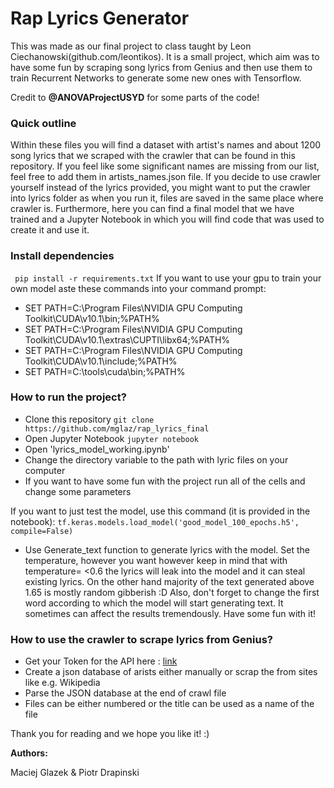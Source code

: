 # Rap Lyrics Generator 

This was made as our final project to class taught by Leon Ciechanowski(github.com/leontikos). It is a small project, which aim was to have some fun by scraping song lyrics from Genius and then use them to train Recurrent Networks to generate some new ones with Tensorflow.

Credit to **@ANOVAProjectUSYD** for some parts of the code!
### Quick outline

Within these files you will find a dataset with artist's names and about 1200 song lyrics that we scraped with the crawler that can be found in this repository. If you feel like some significant names are missing from our list, feel free to add them in artists_names.json file.
If you decide to use crawler yourself instead of the lyrics provided, you might want to put the crawler into lyrics folder as when you run it, files are saved in the same place where crawler is. Furthermore, here you can find a final model that we have trained and a 
Jupyter Notebook in which you will find code that was used to create it and use it.

### Install dependencies

``` pip install -r requirements.txt```
If you want to use your gpu to train your own model aste these commands into your command prompt:
 - SET PATH=C:\Program Files\NVIDIA GPU Computing Toolkit\CUDA\v10.1\bin;%PATH%
 - SET PATH=C:\Program Files\NVIDIA GPU Computing Toolkit\CUDA\v10.1\extras\CUPTI\libx64;%PATH%
 - SET PATH=C:\Program Files\NVIDIA GPU Computing Toolkit\CUDA\v10.1\include;%PATH%
 - SET PATH=C:\tools\cuda\bin;%PATH%

### How to run the project?

+ Clone this repository  ```git clone https://github.com/mglaz/rap_lyrics_final```
+ Open Jupyter Notebook  ```jupyter notebook``` 
+ Open 'lyrics_model_working.ipynb' 
+ Change the directory variable to the path with lyric files on your computer
+ If you want to have some fun with the project run all of the cells and change some parameters

If you want to just test the model, use this command (it is provided in the notebook):
```tf.keras.models.load_model('good_model_100_epochs.h5', compile=False)```

+ Use Generate_text function to generate lyrics with the model. Set the temperature, however you want however keep in mind that with temperature=
<0.6 the lyrics will leak into the model and it can steal existing lyrics. On the other hand majority of the text generated above 1.65 is mostly random gibberish :D
Also, don't forget to change the first word according to which the model will start generating text. It sometimes can affect the results tremendously. Have some fun with it!

### How to use the crawler to scrape lyrics from Genius?

+ Get your Token for the API here : [link](https://docs.genius.com/)
+ Create a json database of arists either manually or scrap the from sites like e.g. Wikipedia
+ Parse the JSON database at the end of crawl file
+ Files can be either numbered or the title can be used as a name of the file

Thank you for reading and we hope you like it! :) 

**Authors:**

Maciej Glazek & Piotr Drapinski
